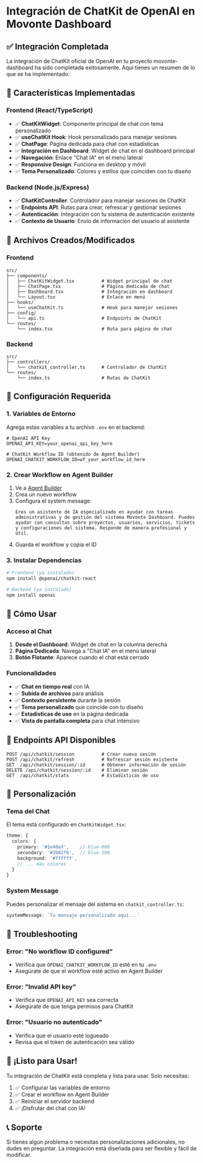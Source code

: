 # Integración de ChatKit de OpenAI en Movonte Dashboard

## ✅ Integración Completada

La integración de ChatKit oficial de OpenAI en tu proyecto movonte-dashboard ha sido completada exitosamente. Aquí tienes un resumen de lo que se ha implementado:

## 🚀 Características Implementadas

### Frontend (React/TypeScript)
- ✅ **ChatKitWidget**: Componente principal de chat con tema personalizado
- ✅ **useChatKit Hook**: Hook personalizado para manejar sesiones
- ✅ **ChatPage**: Página dedicada para chat con estadísticas
- ✅ **Integración en Dashboard**: Widget de chat en el dashboard principal
- ✅ **Navegación**: Enlace "Chat IA" en el menú lateral
- ✅ **Responsive Design**: Funciona en desktop y móvil
- ✅ **Tema Personalizado**: Colores y estilos que coinciden con tu diseño

### Backend (Node.js/Express)
- ✅ **ChatKitController**: Controlador para manejar sesiones de ChatKit
- ✅ **Endpoints API**: Rutas para crear, refrescar y gestionar sesiones
- ✅ **Autenticación**: Integración con tu sistema de autenticación existente
- ✅ **Contexto de Usuario**: Envío de información del usuario al asistente

## 📁 Archivos Creados/Modificados

### Frontend
```
src/
├── components/
│   ├── ChatKitWidget.tsx          # Widget principal de chat
│   ├── ChatPage.tsx               # Página dedicada de chat
│   ├── Dashboard.tsx              # Integración en dashboard
│   └── Layout.tsx                 # Enlace en menú
├── hooks/
│   └── useChatKit.ts              # Hook para manejar sesiones
├── config/
│   └── api.ts                     # Endpoints de ChatKit
└── routes/
    └── index.tsx                  # Ruta para página de chat
```

### Backend
```
src/
├── controllers/
│   └── chatkit_controller.ts      # Controlador de ChatKit
└── routes/
    └── index.ts                   # Rutas de ChatKit
```

## 🔧 Configuración Requerida

### 1. Variables de Entorno
Agrega estas variables a tu archivo `.env` en el backend:

```env
# OpenAI API Key
OPENAI_API_KEY=your_openai_api_key_here

# ChatKit Workflow ID (obtenido de Agent Builder)
OPENAI_CHATKIT_WORKFLOW_ID=wf_your_workflow_id_here
```

### 2. Crear Workflow en Agent Builder
1. Ve a [Agent Builder](https://platform.openai.com/agent-builder)
2. Crea un nuevo workflow
3. Configura el system message:
   ```
   Eres un asistente de IA especializado en ayudar con tareas administrativas y de gestión del sistema Movonte Dashboard. Puedes ayudar con consultas sobre proyectos, usuarios, servicios, tickets y configuraciones del sistema. Responde de manera profesional y útil.
   ```
4. Guarda el workflow y copia el ID

### 3. Instalar Dependencias
```bash
# Frontend (ya instalado)
npm install @openai/chatkit-react

# Backend (ya instalado)
npm install openai
```

## 🎯 Cómo Usar

### Acceso al Chat
1. **Desde el Dashboard**: Widget de chat en la columna derecha
2. **Página Dedicada**: Navega a "Chat IA" en el menú lateral
3. **Botón Flotante**: Aparece cuando el chat está cerrado

### Funcionalidades
- ✅ **Chat en tiempo real** con IA
- ✅ **Subida de archivos** para análisis
- ✅ **Contexto persistente** durante la sesión
- ✅ **Tema personalizado** que coincide con tu diseño
- ✅ **Estadísticas de uso** en la página dedicada
- ✅ **Vista de pantalla completa** para chat intensivo

## 🔗 Endpoints API Disponibles

```
POST /api/chatkit/session          # Crear nueva sesión
POST /api/chatkit/refresh          # Refrescar sesión existente
GET  /api/chatkit/session/:id      # Obtener información de sesión
DELETE /api/chatkit/session/:id    # Eliminar sesión
GET  /api/chatkit/stats            # Estadísticas de uso
```

## 🎨 Personalización

### Tema del Chat
El tema está configurado en `ChatKitWidget.tsx`:
```typescript
theme: {
  colors: {
    primary: '#1e40af',    // blue-800
    secondary: '#3b82f6',  // blue-500
    background: '#ffffff',
    // ... más colores
  }
}
```

### System Message
Puedes personalizar el mensaje del sistema en `chatkit_controller.ts`:
```typescript
systemMessage: `Tu mensaje personalizado aquí...`
```

## 🚨 Troubleshooting

### Error: "No workflow ID configured"
- Verifica que `OPENAI_CHATKIT_WORKFLOW_ID` esté en tu `.env`
- Asegúrate de que el workflow esté activo en Agent Builder

### Error: "Invalid API key"
- Verifica que `OPENAI_API_KEY` sea correcta
- Asegúrate de que tenga permisos para ChatKit

### Error: "Usuario no autenticado"
- Verifica que el usuario esté logueado
- Revisa que el token de autenticación sea válido

## 🎉 ¡Listo para Usar!

Tu integración de ChatKit está completa y lista para usar. Solo necesitas:

1. ✅ Configurar las variables de entorno
2. ✅ Crear el workflow en Agent Builder
3. ✅ Reiniciar el servidor backend
4. ✅ ¡Disfrutar del chat con IA!

## 📞 Soporte

Si tienes algún problema o necesitas personalizaciones adicionales, no dudes en preguntar. La integración está diseñada para ser flexible y fácil de modificar.


